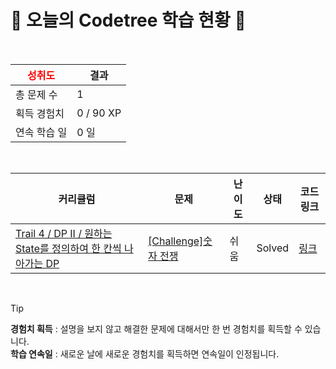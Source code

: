 # 🌲 오늘의 Codetree 학습 현황 🌲

<br />

| <span style="color:red;display:block;text-align:center;"> **성취도**</span> | 결과 |
|---|---|
| 총 문제 수 | 1 |
| 획득 경험치 | 0 / 90 XP |
| 연속 학습 일 | 0 일 |

<br />

|커리큘럼|문제|난이도|상태|코드 링크|
|---|---|---|---|---|
|[Trail 4 / DP II / 원하는 State를 정의하여 한 칸씩 나아가는 DP](https://www.codetree.ai/trail-info/intermediate-low/)|[[Challenge]숫자 전쟁](https://www.codetree.ai/trails/complete/curated-cards/challenge-number-war/)|쉬움|Solved|[링크](https://github.com/Leejieon/codetree-TILs/blob/main/250402/%EC%88%AB%EC%9E%90%20%EC%A0%84%EC%9F%81/number-war.java)|


<br />

> [!TIP]
> **경험치 획득** : 설명을 보지 않고 해결한 문제에 대해서만 한 번 경험치를 획득할 수 있습니다.  
> **학습 연속일** : 새로운 날에 새로운 경험치를 획득하면 연속일이 인정됩니다.

